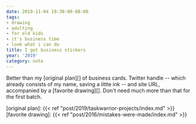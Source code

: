 ```yaml
---
date: 2019-11-04 19:30:00-08:00
tags:
- drawing
- adulting
- for old kids
- it's business time
- look what i can do
title: I got business stickers
year: '2019'
category: note
---
```


Better than my [original plan][] of business cards. Twitter handle  -- which already consists of my name,
saving a little ink -- and site URL, accompanied by a [favorite drawing][]. Don't
need much more than that for the first batch.

[original plan]: {{< ref "post/2019/taskwarrior-projects/index.md" >}}
[favorite drawing]: {{< ref "post/2016/mistakes-were-made/index.md" >}}
